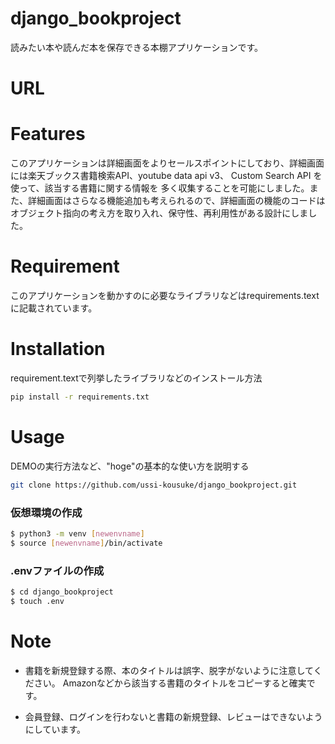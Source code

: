 # django_bookproject  

読みたい本や読んだ本を保存できる本棚アプリケーションです。


# URL  



# Features  

このアプリケーションは詳細画面をよりセールスポイントにしており、詳細画面には楽天ブックス書籍検索API、youtube data api v3、 Custom Search API を使って、該当する書籍に関する情報を
多く収集することを可能にしました。また、詳細画面はさらなる機能追加も考えられるので、詳細画面の機能のコードはオブジェクト指向の考え方を取り入れ、保守性、再利用性がある設計にしました。

# Requirement  

このアプリケーションを動かすのに必要なライブラリなどはrequirements.textに記載されています。

# Installation

requirement.textで列挙したライブラリなどのインストール方法

```bash
pip install -r requirements.txt
```

# Usage

DEMOの実行方法など、"hoge"の基本的な使い方を説明する

```bash
git clone https://github.com/ussi-kousuke/django_bookproject.git
```
### 仮想環境の作成

```bash
$ python3 -m venv [newenvname]
$ source [newenvname]/bin/activate
```
### .envファイルの作成  
```bash
$ cd django_bookproject
$ touch .env
```

# Note

* 書籍を新規登録する際、本のタイトルは誤字、脱字がないように注意してください。
  Amazonなどから該当する書籍のタイトルをコピーすると確実です。

* 会員登録、ログインを行わないと書籍の新規登録、レビューはできないようにしています。







